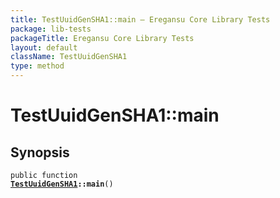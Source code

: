 ```yaml
---
title: TestUuidGenSHA1::main — Eregansu Core Library Tests
package: lib-tests
packageTitle: Eregansu Core Library Tests
layout: default
className: TestUuidGenSHA1
type: method
---
```


# TestUuidGenSHA1::main

## Synopsis

<code>public function <b><a href="TestUuidGenSHA1">TestUuidGenSHA1</a>::main</b>()</code>

